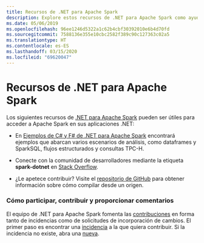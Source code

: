 ```yaml
---
title: Recursos de .NET para Apache Spark
description: Explore estos recursos de .NET para Apache Spark como ayuda para crear soluciones de ciencia de datos personalizadas e integrarlas en las aplicaciones .NET.
ms.date: 05/06/2019
ms.openlocfilehash: 96ee1246d5322a1c62b4cbf30392010e6b4d70fd
ms.sourcegitcommit: 7588136e355e10cbc2582f389c90c127363c02a5
ms.translationtype: HT
ms.contentlocale: es-ES
ms.lasthandoff: 03/15/2020
ms.locfileid: "69620047"
---
```

# <a name="net-for-apache-spark-resources"></a>Recursos de .NET para Apache Spark

Los siguientes recursos de [.NET para Apache Spark](../index.yml) pueden ser útiles para acceder a Apache Spark en sus aplicaciones .NET:

* En [Ejemplos de C# y F# de .NET para Apache Spark](https://github.com/dotnet/spark#samples) encontrará ejemplos que abarcan varios escenarios de análisis, como dataframes y SparkSQL, flujos estructurados y consultas TPC-H.

* Conecte con la comunidad de desarrolladores mediante la etiqueta **spark-dotnet** en [Stack Overflow](https://stackoverflow.com/questions/tagged/spark-dotnet).

* ¿Le apetece contribuir? Visite el [repositorio de GitHub](https://github.com/dotnet/spark) para obtener información sobre cómo compilar desde un origen.

### <a name="how-to-engage-contribute-and-provide-feedback"></a>Cómo participar, contribuir y proporcionar comentarios

El equipo de .NET para Apache Spark fomenta las [contribuciones](https://github.com/dotnet/spark/blob/master/docs/contributing.md) en forma tanto de incidencias como de solicitudes de incorporación de cambios. El primer paso es encontrar una [incidencia](https://github.com/dotnet/spark/issues) a la que quiera contribuir. Si la incidencia no existe, abra una [nueva](https://github.com/dotnet/spark/issues?utf8=%E2%9C%93&q=is%3Aissue+is%3Aopen+).

